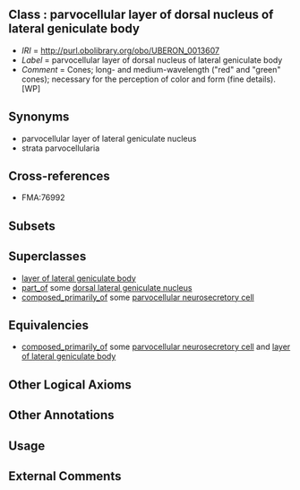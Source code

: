 
## Class : parvocellular layer of dorsal nucleus of lateral geniculate body

 * *IRI* = http://purl.obolibrary.org/obo/UBERON_0013607
 * *Label* = parvocellular layer of dorsal nucleus of lateral geniculate body
 * *Comment* = Cones; long- and medium-wavelength ("red" and "green" cones); necessary for the perception of color and form (fine details).[WP]

## Synonyms

 * parvocellular layer of lateral geniculate nucleus
 * strata parvocellularia 

## Cross-references

 * FMA:76992

## Subsets


## Superclasses

 * [layer of lateral geniculate body](../../UBERON/05/UBERON_0013605.md)
 * [part_of](../../BFO/50/BFO_0000050.md) some [dorsal lateral geniculate nucleus](../../UBERON/79/UBERON_0002479.md)
 * [composed_primarily_of](../../UBREL/02/UBREL_0000002.md) some [parvocellular neurosecretory cell](../../CL/05/CL_1001505.md)

## Equivalencies

 * [composed_primarily_of](../../UBREL/02/UBREL_0000002.md) some [parvocellular neurosecretory cell](../../CL/05/CL_1001505.md) and [layer of lateral geniculate body](../../UBERON/05/UBERON_0013605.md)

## Other Logical Axioms


## Other Annotations


## Usage


## External Comments

